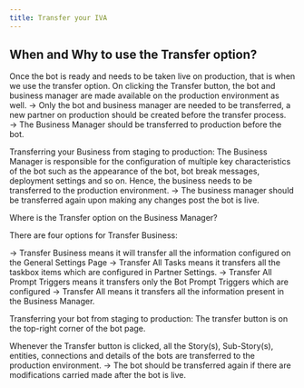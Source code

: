 ```yaml
---
title: Transfer your IVA
---
```


## When and Why to use the Transfer option?

Once the bot is ready and needs to be taken live on production, that is when we use the transfer option. 
On clicking the Transfer button, the bot and business manager are made available on the production environment as well.
→ Only the bot and business manager are needed to be transferred, a new partner on production should be created before the transfer process.
→ The Business Manager should be transferred to production before the bot.

Transferring your Business from staging to production:
The Business Manager is responsible for the configuration of multiple key characteristics of the bot such as the appearance of the bot, bot break messages, deployment settings and so on. Hence, the business needs to be transferred to the production environment.
→ The business manager should be transferred again upon making any changes post the bot is live.

Where is the Transfer option on the Business Manager?

There are four options for Transfer Business:

→ Transfer Business means it will transfer all the information configured on the General Settings Page
→ Transfer All Tasks means it transfers all the taskbox items which are configured in Partner Settings.
→ Transfer All Prompt Triggers means it transfers only the Bot Prompt Triggers which are configured
→ Transfer All means it transfers all the information present in the Business Manager.

Transferring your bot from staging to production:
The transfer button is on the top-right corner of the bot page.

Whenever the Transfer button is clicked, all the Story(s), Sub-Story(s), entities, connections and details of the bots are transferred to the production environment.
→ The bot should be transferred again if there are modifications carried made after the bot is live.

